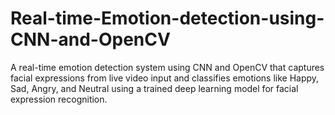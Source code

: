 # Real-time-Emotion-detection-using-CNN-and-OpenCV
 A real-time emotion detection system using CNN and OpenCV that captures facial expressions from live video input and classifies emotions like Happy, Sad, Angry, and Neutral using a trained deep learning model for facial expression recognition.
